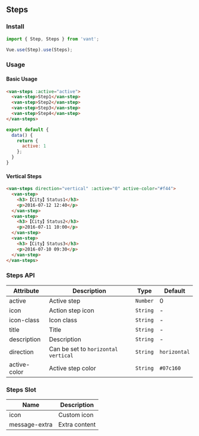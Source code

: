 ## Steps

### Install
``` javascript
import { Step, Steps } from 'vant';

Vue.use(Step).use(Steps);
```

### Usage

#### Basic Usage

```html
<van-steps :active="active">
  <van-step>Step1</van-step>
  <van-step>Step2</van-step>
  <van-step>Step3</van-step>
  <van-step>Step4</van-step>
</van-steps>
```

```javascript
export default {
  data() {
    return {
      active: 1
    };
  }
}
```

#### Vertical Steps

```html
<van-steps direction="vertical" :active="0" active-color="#f44">
  <van-step>
    <h3>【City】Status1</h3>
    <p>2016-07-12 12:40</p>
  </van-step>
  <van-step>
    <h3>【City】Status2</h3>
    <p>2016-07-11 10:00</p>
  </van-step>
  <van-step>
    <h3>【City】Status3</h3>
    <p>2016-07-10 09:30</p>
  </van-step>
</van-steps>
```

### Steps API

| Attribute | Description | Type | Default |
|------|------|------|------|
| active | Active step | `Number` | 0 |
| icon | Action step icon | `String` | - |
| icon-class | Icon class | `String` | - |
| title | Title | `String` | - |
| description | Description | `String` | - |
| direction | Can be set to `horizontal` `vertical` | `String` | `horizontal` |
| active-color | Active step color | `String` | `#07c160` |

### Steps Slot

| Name | Description |
|------|------|
| icon | Custom icon |
| message-extra | Extra content |
